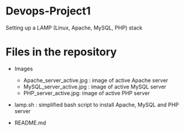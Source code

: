 # Devops-Project1
 Setting up a LAMP (Linux, Apache, MySQL, PHP) stack
 
# Files in the repository
- Images
	- Apache_server_active.jpg : image of active Apache server
	- MySQL_server_active.jpg : image of active MySQL server
	- PHP_server_active.jpg: image of active PHP server

- lamp.sh : simplified bash script to install Apache, MySQL and PHP server

- README.md
